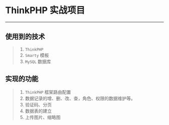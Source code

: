 # ThinkPHP 实战项目

---

## 使用到的技术

>1. `ThinkPHP`
>2. `Smarty` 模板
>3. `MySQL` 数据库

## 实现的功能

>1. `ThinkPHP` 框架路由配置
>2. 数据记录的增、删、改、查，角色、权限的数据维护等。
>3. 验证码、分页
>4. 数据表的建立
>5. 上传图片、缩略图
